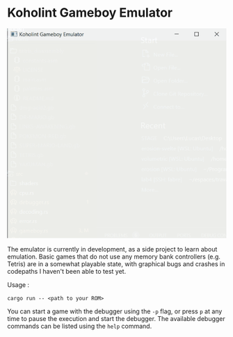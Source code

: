 # Koholint Gameboy Emulator

![Accelerated gameplay footage](anim.gif)

The emulator is currently in development, as a side project to learn about emulation. 
Basic games that do not use any memory bank controllers (e.g. Tetris) are in a somewhat playable state, with graphical bugs and crashes in codepaths I haven't been able to test yet.

Usage :

```
cargo run -- <path to your ROM>
```

You can start a game with the debugger using the `-p` flag, or press `p` at any time to pause the execution and start the debugger.
The available debugger commands can be listed using the `help` command.